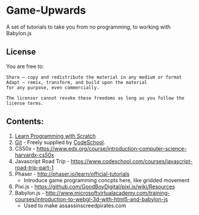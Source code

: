 # Game-Upwards
A set of tutorials to take you from no programming, to working with Babylon.js

## License

You are free to:

    Share — copy and redistribute the material in any medium or format
    Adapt — remix, transform, and build upon the material
    for any purpose, even commercially.

    The licensor cannot revoke these freedoms as long as you follow the license terms.

## Contents:

1. [Learn Programming with Scratch](learnProgrammingWithScratch.md)
2. [Git](https://www.codeschool.com/courses/try-git) - Freely supplied by [CodeSchool](https://www.codeschool.com).
3. CS50x - https://www.edx.org/course/introduction-computer-science-harvardx-cs50x
4. Javascript Road Trip - https://www.codeschool.com/courses/javascript-road-trip-part-1
5. Phaser - http://phaser.io/learn/official-tutorials
   - Introduce game programming concpts here, like gridded movement
6. Pixi.js - https://github.com/GoodBoyDigital/pixi.js/wiki/Resources
7. Babylon.js - http://www.microsoftvirtualacademy.com/training-courses/introduction-to-webgl-3d-with-html5-and-babylon-js
   - Used to make assassinscreedpirates.com

